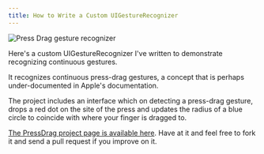 ```yaml
---
title: How to Write a Custom UIGestureRecognizer
---
```


![Press Drag gesture recognizer]({{site.url}}/assets/press-drag.png)

Here's a custom UIGestureRecognizer I've written to demonstrate recognizing
continuous gestures.

It recognizes continuous press-drag gestures, a concept that is perhaps
under-documented in Apple's documentation.

The project includes an interface which on detecting a press-drag
gesture, drops a red dot on the site of the press and updates the
radius of a blue circle to coincide with where your finger is dragged
to.

[The PressDrag project page is available here](https://github.com/futureperfect/PressDrag).
Have at it and feel free to fork it and send a pull request if you improve on it.
